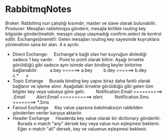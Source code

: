 # RabbitmqNotes

Broker: Rabbitmq nun çalıştığı kısımdır, master ve slave olarak bulunabilir.
Producer: Mesajları rabbitmqya gönderir, mesajla birlikte routing key bilgiside gönderilmelidir.
mesajın ulaşıp ulaşmadığı confirm.select ile kontrol edilir.
Exchange(önemli!): Gelen mesajları routing key sayesinde kuyruklara yönlendiren sana bir alan. 4 e ayrılır.
- Direct Exchange:
    Exchange'e bağlı olan her kuyruğun dinlediği sadece 1 key vardır.
    Point to point olarak bilinir. Aşağı örnekte görüldüğü gibi sadece aynı isimde olan binding keyler birbirine bağlanabilir. 
        a.bey ======> a.bey
        b.dey ======> b.dey
        c.*      x
- Topic Exhange
    Burada binding key yapısı biraz daha farklı olarak bağlanır ve işleme alınır. Aşağıdaki örnekte görüldüğü gibi gelen tüm bilgiler key veya valueya göre gelir.
        Notification.Email ==========> *.Email
        Alert.Email ===========> alert.*
        Notification.Sms ========> *.Sms
- Fanout Exchange
    Key value yapısına bakılmaksızın rabbitden gönderilen veriler karşıya aktarılır.
- Header Exchange
    Headerda key value olarak bir dictionary gönderilir. 
    Burada x-match "any" dersek key veya value nun eşleşmesi beklenir.
    Eğer x-match "all" dersek, key ve valuenun eşleşmesi beklenir.
